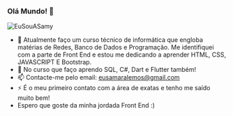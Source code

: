 ### Olá Mundo! 👋
![EuSouASamy](https://user-images.githubusercontent.com/99992174/202501593-b6bc7c0b-1c9e-4a4d-95bb-9c9359dcba5b.png)

- 🔭 Atualmente faço um curso técnico de informática que engloba matérias de Redes, Banco de Dados e Programação. Me identifiquei com a parte de Front End e estou me dedicando a aprender HTML, CSS, JAVASCRIPT E Bootstrap.
- 🌱 No curso que faço aprendo SQL, C#, Dart e Flutter também!
- 📫 Contacte-me pelo email: eusamaralemos@gmail.com
- ⚡ É o meu primeiro contato com a área de exatas e tenho me saído muito bem!
- Espero que goste da minha jordada Front End :)



